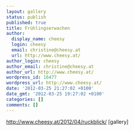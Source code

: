 ```yaml
---
layout: gallery
status: publish
published: true
title: Frühlingserwachen
author:
  display_name: cheesy
  login: cheesy
  email: christine@cheesy.at
  url: http://www.cheesy.at/
author_login: cheesy
author_email: christine@cheesy.at
author_url: http://www.cheesy.at/
wordpress_id: 16477
wordpress_url: http://www.cheesy.at/
date: '2012-03-25 21:27:02 +0100'
date_gmt: '2012-03-25 19:27:02 +0100'
categories: []
comments: []
---
```

http://www.cheesy.at/2012/04/ruckblick/
[gallery]
